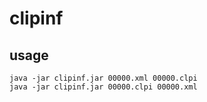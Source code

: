 # clipinf

## usage

    java -jar clipinf.jar 00000.xml 00000.clpi
    java -jar clipinf.jar 00000.clpi 00000.xml

